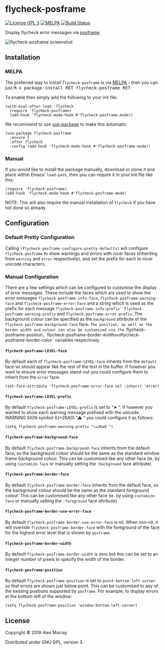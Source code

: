 # flycheck-posframe

[![License GPL 3](https://img.shields.io/badge/license-GPL_3-green.svg)](http://www.gnu.org/licenses/gpl-3.0.txt)
[![MELPA](http://melpa.org/packages/flycheck-posframe-badge.svg)](http://melpa.org/#/flycheck-posframe)
[![Build Status](https://travis-ci.org/alexmurray/flycheck-posframe.svg?branch=master)](https://travis-ci.org/alexmurray/flycheck-posframe)

Display flycheck error messages via
[posframe](https://github.com/tumashu/posframe).

![flycheck-posframe screenshot](screenshots/flycheck-posframe.png)

## Installation

### MELPA

The preferred way to install `flycheck-posframe` is via
[MELPA](http://melpa.org) - then you can just <kbd>M-x package-install RET
flycheck-posframe RET</kbd>

To enable then simply add the following to your init file:

```emacs-lisp
(with-eval-after-load 'flycheck
  (require 'flycheck-posframe)
  (add-hook 'flycheck-mode-hook #'flycheck-posframe-mode))
```

We recommend to use [use-package](https://github.com/jwiegley/use-package) to
make this automatic:

```emacs-lisp
(use-package flycheck-posframe
  :ensure t
  :after flycheck
  :config (add-hook 'flycheck-mode-hook #'flycheck-posframe-mode))
```

### Manual

If you would like to install the package manually, download or clone it and
place within Emacs' `load-path`, then you can require it in your init file like
this:

```emacs-lisp
(require 'flycheck-posframe)
(add-hook 'flycheck-mode-hook #'flycheck-posframe-mode)
```

NOTE: This will also require the manual installation of `flycheck` if you have
not done so already.

## Configuration

### Default Pretty Configuration

Calling `(flycheck-posframe-configure-pretty-defaults)` will configure
`flycheck-posframe` to show warnings and errors with nicer faces (inheriting
from `warning` and `error` respectively), and set the prefix for each to nicer
unicode characters.

### Manual Configuration

There are a few settings which can be configured to customise the display
of error messages. These include the faces which are used to show the error
messages `flycheck-posframe-info-face`, `flycheck-posframe-warning-face`
and `flycheck-posframe-error-face` and a string which is used as the prefix
for each message
`flycheck-posframe-info-prefix``flycheck-posframe-warning-prefix` and
`flycheck-posframe-error-prefix`. The background colour can be specified as
the `background` attribute of the `flycheck-posframe-background-face`
face. `The position, as well as the border width and colour can also be
customised via the `flycheck-posframe-position`,
`flycheck-posframe-border-width` and `flycheck-posframe-border-color`
variables respectively.

#### `flycheck-posframe-LEVEL-face`

By default each of `flycheck-posframe-LEVEL-face` inherits from the `default`
face so should appear like the rest of the text in the buffer. If however you
want to ensure error messages stand-out you could configure them to inherit
from the `error` face:

```
(set-face-attribute 'flycheck-posframe-error-face nil :inherit 'error)
```

#### `flycheck-posframe-LEVEL-prefix`

By default `flycheck-posframe-LEVEL-prefix` is set to "➤ ". If however you
wanted to show each warning message prefixed with the unicode WARNING SIGN symbol
(U+26A0) "⚠ " you could configure it as follows:

```
(setq flycheck-posframe-warning-prefix "\u26a0 ")
```

#### `flycheck-posframe-background-face`

By default `flycheck-posframe-background-face` inherits from the default
face, so the background colour should be the same as the standard window
frame background colour. This can be customised like any other face (ie. by
using `customize-face` or manually setting the `:background` face
attribute)

#### `flycheck-posframe-border-face`

By default `flycheck-posframe-border-face` inherits from the default face,
so the background colour should be the same as the standard foreground
colour. This can be customised like any other face (ie. by using
`customize-face` or manually setting the `:foreground` face attribute)

#### `flycheck-posframe-border-use-error-face`

By default `flycheck-posframe-border-use-error-face` is nil. When non-nil, it
will override `flycheck-posframe-border-face` with the foreground of the face
for the highest error level that is shown by `posframe`.

#### `flycheck-posframe-border-width`

By default `flycheck-posframe-border-width` is zero but this can be set to
an integer number of pixels to specify the width of the border.

#### `flycheck-posframe-position`

By default `flycheck-posframe-position` is set to
`point-bottom-left-corner` so that errors are shown just below point. This
can be customised to any of the existing positions supported by
`posframe`. For example, to display errors at the bottom-left of the
window:

```
(setq flycheck-posframe-position 'window-bottom-left-corner)
```

## License

Copyright © 2019 Alex Murray

Distributed under GNU GPL, version 3.
